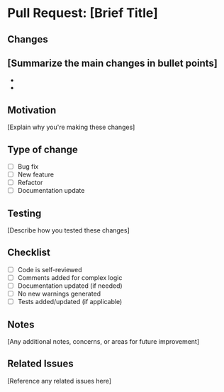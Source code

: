 # Pull Request: [Brief Title]

## Changes
[Summarize the main changes in bullet points]
- 
- 
- 

## Motivation
[Explain why you're making these changes]

## Type of change
- [ ] Bug fix
- [ ] New feature
- [ ] Refactor
- [ ] Documentation update

## Testing
[Describe how you tested these changes]

## Checklist
- [ ] Code is self-reviewed
- [ ] Comments added for complex logic
- [ ] Documentation updated (if needed)
- [ ] No new warnings generated
- [ ] Tests added/updated (if applicable)

## Notes
[Any additional notes, concerns, or areas for future improvement]

## Related Issues
[Reference any related issues here]